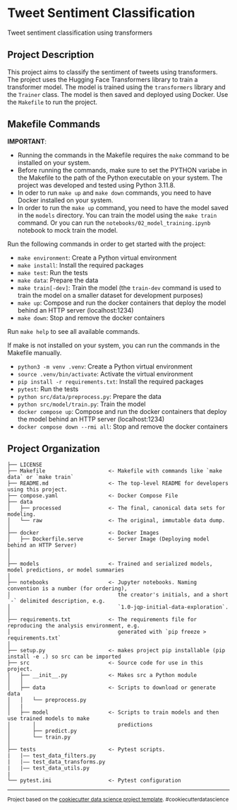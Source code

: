# Tweet Sentiment Classification

Tweet sentiment classification using transformers

## Project Description

This project aims to classify the sentiment of tweets using transformers. The project uses the Hugging Face Transformers library to train a transformer model. The model is trained using the `transformers` library and the `Trainer` class. The model is then saved and deployed using Docker.
Use the `Makefile` to run the project.

## Makefile Commands

**IMPORTANT**:

- Running the commands in the Makefile requires the `make` command to be installed on your system.
- Before running the commands, make sure to set the PYTHON variabe in the Makefile to the path of the Python executable on your system. The project was developed and tested using Python 3.11.8.
- In oder to run `make up` and `make down` commands, you need to have Docker installed on your system.
- In order to run the `make up` command, you need to have the model saved in the `models` directory. You can train the model using the `make train` command. Or
  you can run the `notebooks/02_model_training.ipynb` notebook to mock train the model.

Run the following commands in order to get started with the project:

- `make environment`: Create a Python virtual environment
- `make install`: Install the required packages
- `make test`: Run the tests
- `make data`: Prepare the data
- `make train[-dev]`: Train the model (the `train-dev` command is used to train the model on a smaller dataset for development purposes)
- `make up`: Compose and run the docker containers that deploy the model behind an HTTP server (localhost:1234)
- `make down`: Stop and remove the docker containers

Run `make help` to see all available commands.

If make is not installed on your system, you can run the commands in the Makefile manually.

- `python3 -m venv .venv`: Create a Python virtual environment
- `source .venv/bin/activate`: Activate the virtual environment
- `pip install -r requirements.txt`: Install the required packages
- `pytest`: Run the tests
- `python src/data/preprocess.py`: Prepare the data
- `python src/model/train.py`: Train the model
- `docker compose up`: Compose and run the docker containers that deploy the model behind an HTTP server (localhost:1234)
- `docker compose down --rmi all`: Stop and remove the docker containers

## Project Organization

    ├── LICENSE
    ├── Makefile                    <- Makefile with commands like `make data` or `make train`
    ├── README.md                   <- The top-level README for developers using this project.
    ├── compose.yaml                <- Docker Compose File
    ├── data
    │   ├── processed               <- The final, canonical data sets for modeling.
    │   └── raw                     <- The original, immutable data dump.
    │
    ├── docker                      <- Docker Images
    │   ├── Dockerfile.serve        <- Server Image (Deploying model behind an HTTP Server)
    │ 
    │
    ├── models                      <- Trained and serialized models, model predictions, or model summaries
    │
    ├── notebooks                   <- Jupyter notebooks. Naming convention is a number (for ordering),
    │                                  the creator's initials, and a short `-` delimited description, e.g.
    │                                  `1.0-jqp-initial-data-exploration`.
    │
    ├── requirements.txt            <- The requirements file for reproducing the analysis environment, e.g.
    │                                  generated with `pip freeze > requirements.txt`
    │
    ├── setup.py                    <- makes project pip installable (pip install -e .) so src can be imported
    ├── src                         <- Source code for use in this project.
    │   ├── __init__.py             <- Makes src a Python module
    │   │
    │   ├── data                    <- Scripts to download or generate data
    │   │   └── preprocess.py
    │   |
    │   ├── model                   <- Scripts to train models and then use trained models to make
    │       │                          predictions
    │       ├── predict.py
    │       └── train.py
    │
    ├── tests                       <- Pytest scripts.
    |   |–– test_data_filters.py
    |   |–– test_data_transforms.py
    |   |–– test_data_utils.py
    |
    └── pytest.ini                  <- Pytest configuration

---

<p><small>Project based on the <a target="_blank" href="https://drivendata.github.io/cookiecutter-data-science/">cookiecutter data science project template</a>. #cookiecutterdatascience</small></p>
